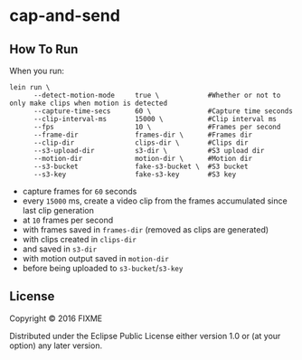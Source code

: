 # cap-and-send

## How To Run

When you run:
```
lein run \ 
      --detect-motion-mode     true \            #Whether or not to only make clips when motion is detected
      --capture-time-secs      60 \              #Capture time seconds
      --clip-interval-ms       15000 \           #Clip interval ms
      --fps                    10 \              #Frames per second
      --frame-dir              frames-dir \      #Frames dir
      --clip-dir               clips-dir \       #Clips dir
      --s3-upload-dir          s3-dir \          #S3 upload dir
      --motion-dir             motion-dir \      #Motion dir
      --s3-bucket              fake-s3-bucket \  #S3 bucket
      --s3-key                 fake-s3-key       #S3 key
```

 - capture frames for `60` seconds
 - every `15000` ms, create a video clip from the frames accumulated since last clip generation
 - at `10` frames per second
 - with frames saved in `frames-dir` (removed as clips are generated)
 - with clips created in `clips-dir`
 - and saved in `s3-dir`
 - with motion output saved in `motion-dir`
 - before being uploaded to `s3-bucket`/`s3-key`
 
 
## License

Copyright © 2016 FIXME

Distributed under the Eclipse Public License either version 1.0 or (at
your option) any later version.
